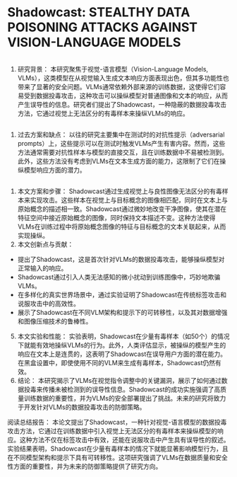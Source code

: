 # Shadowcast: STEALTHY DATA POISONING ATTACKS AGAINST VISION-LANGUAGE MODELS

<figure><img src="../../.gitbook/assets/image (48).png" alt=""><figcaption></figcaption></figure>

1. 研究背景： 本研究聚焦于视觉-语言模型（Vision-Language Models, VLMs），这类模型在从视觉输入生成文本响应方面表现出色，但其多功能性也带来了显著的安全问题。VLMs通常依赖外部来源的训练数据，这使得它们容易受到数据投毒攻击，这种攻击可以操纵模型对普通图像和文本的响应，从而产生误导性的信息。研究者们提出了Shadowcast，一种隐蔽的数据投毒攻击方法，它通过视觉上无法区分的有毒样本来操纵VLMs的响应。

<figure><img src="../../.gitbook/assets/image (49).png" alt=""><figcaption></figcaption></figure>

1. 过去方案和缺点： 以往的研究主要集中在测试时的对抗性提示（adversarial prompts）上，这些提示可以在测试时触发VLMs产生有害内容。然而，这些方法通常需要对抗性样本与模型的直接交互，且在训练数据中不易被检测到。此外，这些方法没有考虑到VLMs在文本生成方面的能力，这限制了它们在操纵模型响应方面的潜力。

<figure><img src="../../.gitbook/assets/image (50).png" alt=""><figcaption></figcaption></figure>

1. 本文方案和步骤： Shadowcast通过生成视觉上与良性图像无法区分的有毒样本来实现攻击。这些样本在视觉上与目标概念的图像相匹配，同时在文本上与原始概念的描述相一致。Shadowcast通过微妙地改变干净图像，使其在潜在特征空间中接近原始概念的图像，同时保持文本描述不变。这种方法使得VLMs在训练过程中将原始概念图像的特征与目标概念的文本关联起来，从而实现操纵。
2. 本文创新点与贡献：

* 提出了Shadowcast，这是首次针对VLMs的数据投毒攻击，能够操纵模型对正常输入的响应。
* Shadowcast通过引入人类无法感知的微小扰动到训练图像中，巧妙地欺骗VLMs。
* 在多样化的真实世界场景中，通过实验证明了Shadowcast在传统标签攻击和说服攻击中的高效性。
* 展示了Shadowcast在不同VLM架构和提示下的可转移性，以及其对数据增强和图像压缩技术的鲁棒性。

5. 本文实验和性能： 实验表明，Shadowcast在少量有毒样本（如50个）的情况下就能有效地操纵VLMs的行为。此外，人类评估显示，被操纵的模型产生的响应在文本上是连贯的，这表明了Shadowcast在误导用户方面的潜在能力。在黑盒设置中，即使使用不同的VLM来生成有毒样本，Shadowcast仍然有效。
6. 结论： 本研究揭示了VLMs在视觉指令调整中的关键漏洞，展示了如何通过数据投毒来传播未被检测到的误导性信息。Shadowcast的成功实施强调了高质量训练数据的重要性，并为VLMs的安全部署提出了挑战。未来的研究将致力于开发针对VLMs的数据投毒攻击的防御策略。

阅读总结报告： 本论文提出了Shadowcast，一种针对视觉-语言模型的数据投毒攻击方法，它通过在训练数据中引入视觉上无法区分的有毒样本来操纵模型的响应。这种方法不仅在标签攻击中有效，还能在说服攻击中产生具有误导性的叙述。实验结果表明，Shadowcast在少量有毒样本的情况下就能显著影响模型行为，且在不同模型架构和提示下具有可转移性。这项研究强调了VLMs在数据质量和安全性方面的重要性，并为未来的防御策略提供了研究方向。
